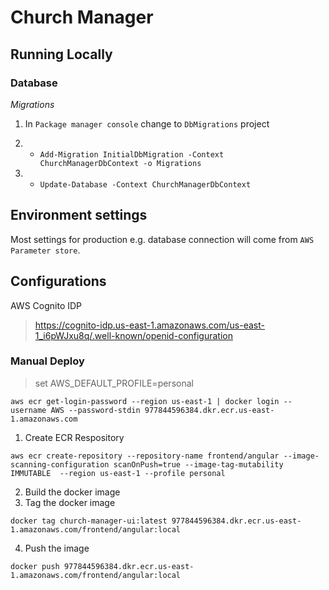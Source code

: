 ﻿# Church Manager

## Running Locally

### Database

*Migrations*

1. In `Package manager console` change to `DbMigrations` project

2.
	- `Add-Migration InitialDbMigration -Context ChurchManagerDbContext -o Migrations` 

3. 
	- `Update-Database -Context ChurchManagerDbContext`

## Environment settings

Most settings for production e.g. database connection will come from `AWS Parameter store`.

## Configurations

AWS Cognito IDP
> https://cognito-idp.us-east-1.amazonaws.com/us-east-1_i6pWJxu8q/.well-known/openid-configuration


### Manual Deploy

> set AWS_DEFAULT_PROFILE=personal

```
aws ecr get-login-password --region us-east-1 | docker login --username AWS --password-stdin 977844596384.dkr.ecr.us-east-1.amazonaws.com
```

1. Create ECR Respository

```
aws ecr create-repository --repository-name frontend/angular --image-scanning-configuration scanOnPush=true --image-tag-mutability IMMUTABLE  --region us-east-1 --profile personal
```

2. Build the docker image
3. Tag the docker image

```
docker tag church-manager-ui:latest 977844596384.dkr.ecr.us-east-1.amazonaws.com/frontend/angular:local
```

4. Push the image

`docker push 977844596384.dkr.ecr.us-east-1.amazonaws.com/frontend/angular:local`